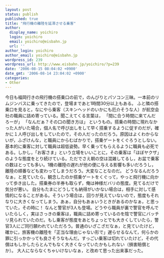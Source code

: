 ```yaml
---
layout: post
status: publish
published: true
title: "飛行機の離陸を延滞させる乗客"
author:
  display_name: yoichiro
  login: yoichiro
  email: yoichiro@eisbahn.jp
  url: ''
author_login: yoichiro
author_email: yoichiro@eisbahn.jp
wordpress_id: 239
wordpress_url: http://www.eisbahn.jp/yoichiro/?p=239
date: '2006-08-15 08:04:02 +0900'
date_gmt: '2006-08-14 23:04:02 +0900'
categories:
- Other
---
```


今日も福岡行きの飛行機の搭乗口の前で，のんびりとパソコン三昧。一本前のリムジンバスに乗ってきたので，登場まであと1時間30分以上もある。
ふと隣の搭乗口を見ると，なにやら乗客（スキンヘッドのいかにも厄介そうな人）が航空会社の職員に詰め寄っている。聞こえてくる言葉は，
「間に合う時間に来てんだろーが」
「なんだぁ？その口の聞き方は」
というもの。搭乗の時間に現れなかった人がいた場合，個人名で呼び出しをして早く搭乗するように促すのだが，確かに１人呼び出しをしていたので，その人だったのだろう。原因はよくわからないが，ふざけんな，と職員にからむばかりで，搭乗ゲートをくぐろうとしない。
基本的に乗客に対して職員は超低姿勢。早く乗ってもらえるように職員も必死である。しかし，「お客さま」という立場をいいことに，その乗客は「ほぼヤクザ」のような態度をとり続けている。ただでさえ朝の空は混雑してるし，お盆で乗客の数はとっても多い。1機の離陸の遅れが他の便に与える影響も多いだろうし，離陸の順番なども変わってしまうだろう。大変なことなのだ。
どうなるんだろうなぁ，と見ていたら，観念したのか搭乗ゲートをくぐって，やっと飛行機に向かって歩き出した。搭乗券の半券も取らず，俺は神様だバリの態度。見てるだけで気分が悪い。
自分もたまにどうしても納得がいかない場合は，相手に対して感情的になることがある。そういう場合は，回りが見えていないので，態度もそれなりに大きくなってしまう。あぁ，自分もあぁいうときがあるのかなぁ，と思っていた，その時に！
なんと警官が3人も登場。どうやら職員が裏で警官を呼んでいたらしく，実はさっきの乗客は，職員に詰め寄っているのを陰で警官にバッチリ見られていたのだ。もし乗客が態度をあとちょっとでも大きくしていたら，警官3人にご同行願われていただろう。普通のいざこざだなぁ，と見ていたけど，確かに，旅客機の離陸を「正当な理由じゃない形で」遅らせるなんて，何らかの罪に引っかかっても良さそうなもんだ。すっごい乗客は切れていたけど，その代償はもしかしたらとんでもなく大きくなっていたかもしれない（損害賠償とか）。
大人にならなくちゃいけないなぁ，と改めて思った出来事だった。
